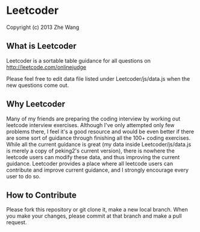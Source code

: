 Leetcoder
=========  
Copyright (c) 2013 Zhe Wang 

What is Leetcoder  
-----
Leetcoder is a sortable table guidance for all questions on http://leetcode.com/onlinejudge  
  
Please feel free to edit data file listed under Leetcoder/js/data.js when the new questions come out.  
  
Why Leetcoder  
-----  
Many of my friends are preparing the coding interview by working out leetcode interview exercises. Although I've only attempted only few problems there, I feel it's a good resource and would be even better if there are some sort of guidance through finishing all the 100+ coding exercises. While all the current guidance is great (my data inside Leetcoder/js/data.js is merely a copy of peking2's current version), there is nowhere the leetcode users can modify these data, and thus improving the current guidance. Leetcoder provides a place where all leetcode users can contribute and improve current guidance, and I strongly encourage every user to do so.  
  
How to Contribute
-----  
Please fork this repository or git clone it, make a new local branch. When you make your changes, please commit at that branch and make a pull request.  
